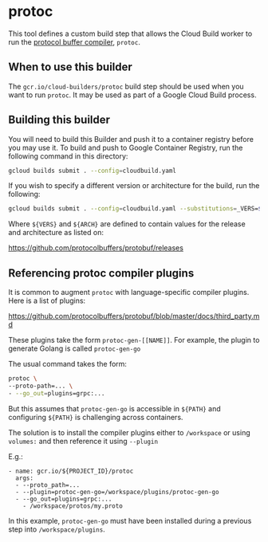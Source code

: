 # protoc

This tool defines a custom build step that allows the Cloud Build worker to
run the
[protocol buffer compiler](https://github.com/protocolbuffers/protobuf), `protoc`.

## When to use this builder

The `gcr.io/cloud-builders/protoc` build step should be used when you want to run
`protoc`. It may be used as part of a Google Cloud Build process.

## Building this builder

You will need to build this Builder and push it to a container registry before you may use it. To build and push to Google Container Registry, run the following command in this directory:

```bash
gcloud builds submit . --config=cloudbuild.yaml
```

If you wish to specify a different version or architecture for the build, run the following:

```bash
gcloud builds submit . --config=cloudbuild.yaml --substitutions=_VERS=${VER},_ARCH=${ARCH}
```

Where `${VERS}` and `${ARCH}` are defined to contain values for the release and architecture as listed on:

https://github.com/protocolbuffers/protobuf/releases

## Referencing protoc compiler plugins

It is common to augment `protoc` with language-specific compiler plugins. Here is a list of plugins:

https://github.com/protocolbuffers/protobuf/blob/master/docs/third_party.md

These plugins take the form `protoc-gen-[[NAME]]`. For example, the plugin to generate Golang is called `protoc-gen-go`

The usual command takes the form:
```bash
protoc \
--proto-path=... \
- --go_out=plugins=grpc:...
```
But this assumes that `protoc-gen-go` is accessible in `${PATH}` and configuring `${PATH}` is challenging across containers.

The solution is to install the compiler plugins either to `/workspace` or using `volumes:` and then reference it using `--plugin`

E.g.:
```
- name: gcr.io/${PROJECT_ID}/protoc
  args:
  - --proto_path=...
  - --plugin=protoc-gen-go=/workspace/plugins/protoc-gen-go
  - --go_out=plugins=grpc:...
    - /workspace/protos/my.proto
```
In this example, `protoc-gen-go` must have been installed during a previous step into `/workspace/plugins`.
